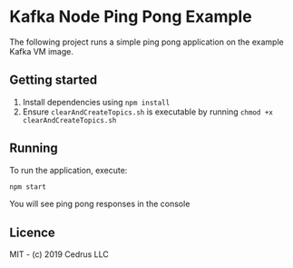 # Kafka Node Ping Pong Example

The following project runs a simple ping pong application on the example Kafka VM image.

## Getting started

1. Install dependencies using `npm install`
2. Ensure `clearAndCreateTopics.sh` is executable by running `chmod +x clearAndCreateTopics.sh`

## Running

To run the application, execute:

```bash
npm start
```

You will see ping pong responses in the console

## Licence
MIT - (c) 2019 Cedrus LLC